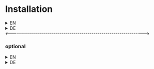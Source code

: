 # Installation

<details>
  <summary>EN</summary>

## Step 1

Download my latest bookmarks_lssm.html file [here](https://github.com/buLLzAT/LSS-tryouts/releases)

## Step 2

Import the downloaded file in your browser

Follow the instructions provided here

Browser|Link
-------|----
Chrome | [Link](https://www.tenforums.com/tutorials/77858-import-export-google-chrome-bookmarks-html-windows.html#option2)
Firefox| [Link](https://www.tenforums.com/tutorials/5614-import-export-bookmarks-html-firefox.html#opt3)
Internet Explorer | [Link](https://www.tenforums.com/tutorials/39282-import-export-internet-explorer-favorites-htm-windows-10-a.html#option2)
Edge | [Link](https://www.tenforums.com/tutorials/38112-import-export-favorites-html-file-microsoft-edge.html#option2)

## Step 3

Have Fun! :)

</details>
<details>
  <summary>DE</summary>

## Schritt 1

Lädt die letzte bookmarks_lssm.html Datei [hier](https://github.com/buLLzAT/LSS-tryouts/releases) runter

## Schritt 2

Importiert die heruntergeladene Datei in euren Browser

Hier findet ihr Anleitungen für euren jeweiligen Browser

Browser|Link
-------|----
Chrome | [Link](https://www.heise.de/tipps-tricks/Google-Chrome-Lesezeichen-importieren-3959036.html)
Firefox| [Link](https://www.heise.de/tipps-tricks/Firefox-Lesezeichen-importieren-4195723.html)
Internet Explorer | [Link](https://tipps.computerbild.de/internet/browser/internet-explorer-lesezeichen-importieren-629381.html)
Edge | [Link](https://support.microsoft.com/de-de/microsoft-edge/importieren-von-favoriten-in-microsoft-edge-eb26f747-ab82-c8fb-ad3b-c227f99ba8a4)

## Schritt 3

Have Fun! :)
</details>
<------------------------------------------------------------------>

### optional

<details>
  <summary>EN</summary>
For the LSSM-links just follow the the same steps and download bookmarks_lssm.html
</details>

<details>
  <summary>DE</summary>
Um die LSSM-Links zu bekommen, folgt den selben Schritten und ladet die Datei bookmarks_lssm.html runter. 
</details>
